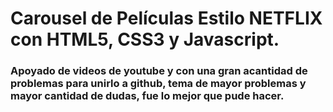 # Carousel de Películas Estilo NETFLIX con HTML5, CSS3 y Javascript.
### Apoyado de videos de youtube y con una gran acantidad de problemas para unirlo a github, tema de mayor problemas y mayor cantidad de dudas, fue lo mejor que pude hacer.
